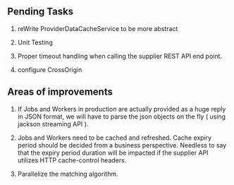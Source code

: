 Pending Tasks
-
1. reWrite ProviderDataCacheService to be more abstract 

2. Unit Testing  

3. Proper timeout handling when calling the supplier REST API end point. 

4. configure CrossOrigin


Areas of improvements 
-  
1. If Jobs and Workers in production are actually provided as a huge reply in JSON format, we will have to parse 
the json objects on the fly ( using jackson streaming API ).

2. Jobs and Workers need to be cached and refreshed. Cache expiry period should be decided from a business perspective. 
Needless to say that the expiry period duration will be impacted if the supplier API utilizes HTTP cache-control headers. 

3. Parallelize the matching algorithm.   
 